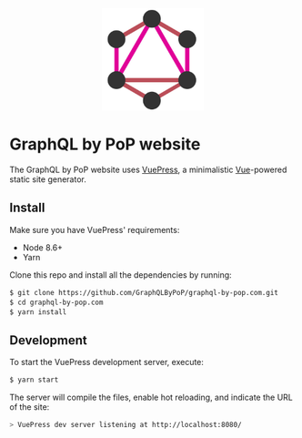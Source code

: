 <p align="center">
  <a href="https://graphql-by-pop.com/" target="_blank" rel="noopener noreferrer">
    <img width="180" src="https://raw.githubusercontent.com/GraphQLByPoP/graphql-by-pop.com/master/.vuepress/public/assets/graphql-by-pop-logo.jpg" alt="logo">
  </a>
</p>

# GraphQL by PoP website

The GraphQL by PoP website uses [VuePress](https://vuepress.vuejs.org/), a minimalistic [Vue](https://vuejs.org/)-powered static site generator.

## Install

Make sure you have VuePress' requirements:

- Node 8.6+
- Yarn

Clone this repo and install all the dependencies by running:

```bash
$ git clone https://github.com/GraphQLByPoP/graphql-by-pop.com.git
$ cd graphql-by-pop.com
$ yarn install
```

## Development

To start the VuePress development server, execute:

```bash
$ yarn start
```

The server will compile the files, enable hot reloading, and indicate the URL of the site:

```bash
> VuePress dev server listening at http://localhost:8080/
```

